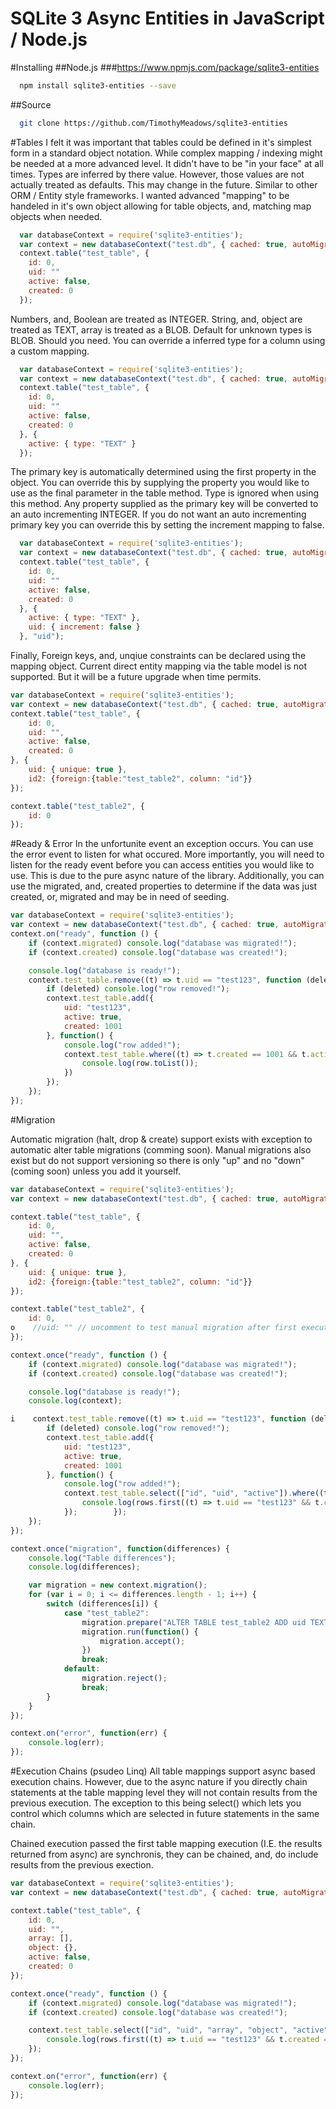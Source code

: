 # SQLite 3 Async Entities in JavaScript / Node.js
#Installing
##Node.js
###https://www.npmjs.com/package/sqlite3-entities
```bash
  npm install sqlite3-entities --save
```
##Source
```bash
  git clone https://github.com/TimothyMeadows/sqlite3-entities
```
#Tables
I felt it was important that tables could be defined in it's simplest form in a standard object notation. While complex mapping / indexing might be needed at a more advanced level. It didn't have to be "in your face" at all times. Types are inferred by there value. However, those values are not actually treated as defaults. This may change in the future. Similar to other ORM / Entity style frameworks. I wanted advanced "mapping" to be handeled in it's own object allowing for table objects, and, matching map objects when needed.

```javascript
  var databaseContext = require('sqlite3-entities');
  var context = new databaseContext("test.db", { cached: true, autoMigration: true });
  context.table("test_table", {
    id: 0,
    uid: ""
    active: false,
    created: 0
  });
```

Numbers, and, Boolean are treated as INTEGER. String, and, object are treated as TEXT, array is treated as a BLOB. Default for unknown types is BLOB. Should you need. You can override a inferred type for a column using a custom mapping.

```javascript
  var databaseContext = require('sqlite3-entities');
  var context = new databaseContext("test.db", { cached: true, autoMigration: true });
  context.table("test_table", {
    id: 0,
    uid: ""
    active: false,
    created: 0
  }, {
    active: { type: "TEXT" }
  });
```

The primary key is automatically determined using the first property in the object. You can override this by supplying the property you would like to use as the final parameter in the table method. Type is ignored when using this method. Any property supplied as the primary key will be converted to an auto incrementing INTEGER. If you do not want an auto incrementing primary key you can override this by setting the increment mapping to false.


```javascript
  var databaseContext = require('sqlite3-entities');
  var context = new databaseContext("test.db", { cached: true, autoMigration: true });
  context.table("test_table", {
    id: 0,
    uid: ""
    active: false,
    created: 0
  }, {
    active: { type: "TEXT" },
    uid: { increment: false }
  }, "uid");
```

Finally, Foreign keys, and, unqiue constraints can be declared using the mapping object. Current direct entity mapping via the table model is not supported. But it will be a future upgrade when time permits.

```javascript
var databaseContext = require('sqlite3-entities');
var context = new databaseContext("test.db", { cached: true, autoMigration: true });
context.table("test_table", {
    id: 0,
    uid: "",
    active: false,
    created: 0
}, {
    uid: { unique: true },
    id2: {foreign:{table:"test_table2", column: "id"}}
});

context.table("test_table2", {
    id: 0
});
```

#Ready & Error
In the unfortunite event an exception occurs. You can use the error event to listen for what occured. More importantly, you will need to listen for the ready event before you can access entities you would like to use. This is due to the pure async nature of the library. Additionally, you can use the migrated, and, created properties to determine if the data was just created, or, migrated and may be in need of seeding.

```javascript
var databaseContext = require('sqlite3-entities');
var context = new databaseContext("test.db", { cached: true, autoMigration: true });
context.on("ready", function () {
    if (context.migrated) console.log("database was migrated!");
    if (context.created) console.log("database was created!");

    console.log("database is ready!");
    context.test_table.remove((t) => t.uid == "test123", function (deleted) {
        if (deleted) console.log("row removed!");
        context.test_table.add({
            uid: "test123",
            active: true,
            created: 1001
        }, function() {
            console.log("row added!");
            context.test_table.where((t) => t.created == 1001 && t.active, function(row) {
                console.log(row.toList());
            })
        });
    });
});
```
#Migration

Automatic migration (halt, drop & create) support exists with exception to automatic alter table migrations (comming soon). Manual migrations also exist but do not support versioning so there is only "up" and no "down" (coming soon) unless you add it yourself.

```javascript
var databaseContext = require('sqlite3-entities');
var context = new databaseContext("test.db", { cached: true, autoMigration: false });

context.table("test_table", {
    id: 0,
    uid: "",
    active: false,
    created: 0
}, {
    uid: { unique: true },
    id2: {foreign:{table:"test_table2", column: "id"}}
});

context.table("test_table2", {
    id: 0,
o    //uid: "" // uncomment to test manual migration after first execution
});

context.once("ready", function () {
    if (context.migrated) console.log("database was migrated!");
    if (context.created) console.log("database was created!");

    console.log("database is ready!");
    console.log(context);

i    context.test_table.remove((t) => t.uid == "test123", function (deleted) {
        if (deleted) console.log("row removed!");
        context.test_table.add({
            uid: "test123",
            active: true,
            created: 1001
        }, function() {
            console.log("row added!");
            context.test_table.select(["id", "uid", "active"]).where((t) => t.active, function(rows) {
                console.log(rows.first((t) => t.uid == "test123" && t.created == 0));
            });        });
    });
});

context.once("migration", function(differences) {
    console.log("Table differences");
    console.log(differences);

    var migration = new context.migration();
    for (var i = 0; i <= differences.length - 1; i++) {
        switch (differences[i]) {
            case "test_table2":
                migration.prepare("ALTER TABLE test_table2 ADD uid TEXT;");
                migration.run(function() {
                    migration.accept();
                })
                break;
            default:
                migration.reject();
                break;
        }
    }
});

context.on("error", function(err) {
    console.log(err);
});
```

#Execution Chains (psudeo Linq)
All table mappings support async based execution chains. However, due to the async nature if you directly chain statements at the table mapping level they will not contain results from the previous execution. The exception to this being select() which lets you control which columns which are selected in future statements in the same chain.

Chained execution passed the first table mapping execution (I.E. the results returned from async) are synchronis, they can be chained, and, do include results from the previous exection.

```javascript
var databaseContext = require('sqlite3-entities');
var context = new databaseContext("test.db", { cached: true, autoMigration: true });

context.table("test_table", {
    id: 0,
    uid: "",
    array: [],
    object: {},
    active: false,
    created: 0
});

context.once("ready", function () {
    if (context.migrated) console.log("database was migrated!");
    if (context.created) console.log("database was created!");

    context.test_table.select(["id", "uid", "array", "object", "active"]).where((t) => t.active, function(rows) {
        console.log(rows.first((t) => t.uid == "test123" && t.created == 0));
    });
});

context.on("error", function(err) {
    console.log(err);
});
```
